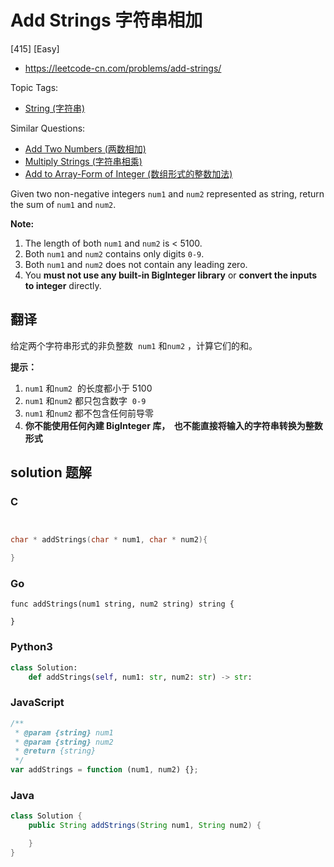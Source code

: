 # Add Strings 字符串相加

[415] [Easy]

- https://leetcode-cn.com/problems/add-strings/

Topic Tags:

- [String (字符串)](https://leetcode-cn.com/tag/string/)

Similar Questions:

- [Add Two Numbers (两数相加)](https://leetcode-cn.com/problems/add-two-numbers/)
- [Multiply Strings (字符串相乘)](https://leetcode-cn.com/problems/multiply-strings/)
- [Add to Array-Form of Integer (数组形式的整数加法)](https://leetcode-cn.com/problems/add-to-array-form-of-integer/)

Given two non-negative integers `num1` and `num2` represented as string, return the sum of `num1` and `num2`.

**Note:**

1.  The length of both `num1` and `num2` is < 5100.
2.  Both `num1` and `num2` contains only digits `0-9`.
3.  Both `num1` and `num2` does not contain any leading zero.
4.  You **must not use any built-in BigInteger library** or **convert the inputs to integer** directly.

## 翻译

给定两个字符串形式的非负整数  `num1` 和`num2` ，计算它们的和。

**提示：**

1.  `num1` 和`num2`  的长度都小于 5100
2.  `num1` 和`num2` 都只包含数字  `0-9`
3.  `num1` 和`num2` 都不包含任何前导零
4.  **你不能使用任何內建 BigInteger 库，  也不能直接将输入的字符串转换为整数形式**

## solution 题解

### C

```c


char * addStrings(char * num1, char * num2){

}


```

### Go

```golang
func addStrings(num1 string, num2 string) string {

}
```

### Python3

```python
class Solution:
    def addStrings(self, num1: str, num2: str) -> str:

```

### JavaScript

```javascript
/**
 * @param {string} num1
 * @param {string} num2
 * @return {string}
 */
var addStrings = function (num1, num2) {};
```

### Java

```java
class Solution {
    public String addStrings(String num1, String num2) {

    }
}
```

